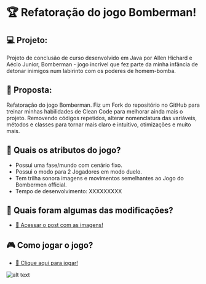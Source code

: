 # 🏆 Refatoração do jogo Bomberman!

## 💻 Projeto: 
Projeto de conclusão de curso desenvolvido em Java por Allen Hichard e Aécio Junior, Bomberman - jogo incrível que fez parte da minha infância de detonar inimigos num labirinto com os poderes de homem-bomba. 

## 💼 Proposta: 
Refatoração do jogo Bomberman. Fiz um Fork do repositório no GitHub para treinar minhas habilidades de Clean Code para melhorar ainda mais o projeto. Removendo códigos repetidos, alterar nomenclatura das variáveis, métodos e classes para tornar mais claro e intuitivo, otimizações e muito mais.

## 📖 Quais os atributos do jogo?
* Possui uma fase/mundo com cenário fixo.
* Possui o modo para 2 Jogadores em modo duelo.
* Tem trilha sonora imagens e movimentos semelhantes ao Jogo do Bombermen official.
* Tempo de desenvolvimento: XXXXXXXXX

## 🤔 Quais foram algumas das modificações?
-  <a href="https://www.linkedin.com/feed/update/urn:li:activity:7017982398072008704/">🔗 Acessar o post com as imagens! </a>


## 🎮 Como jogar o jogo?

-  <a href="https://www.greenfoot.org/scenarios/30605">🔗 Clique aqui para jogar! </a>

![alt text](https://github.com/gustavoestevesr/JogoBomberman/blob/master/screenshot.png)

